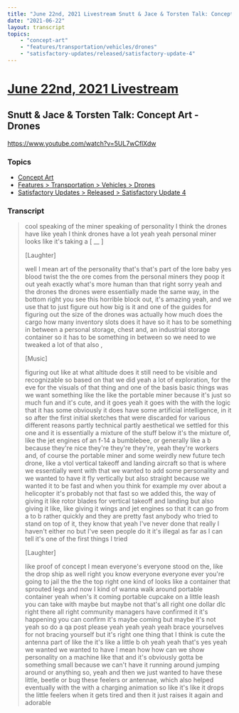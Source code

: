 ```yaml
---
title: "June 22nd, 2021 Livestream Snutt & Jace & Torsten Talk: Concept Art - Drones"
date: "2021-06-22"
layout: transcript
topics:
    - "concept-art"
    - "features/transportation/vehicles/drones"
    - "satisfactory-updates/released/satisfactory-update-4"
---
```

# [June 22nd, 2021 Livestream](../2021-06-22.md)
## Snutt & Jace & Torsten Talk: Concept Art - Drones
https://www.youtube.com/watch?v=5UL7wCflXdw

### Topics
* [Concept Art](../topics/concept-art.md)
* [Features > Transportation > Vehicles > Drones](../topics/features/transportation/vehicles/drones.md)
* [Satisfactory Updates > Released > Satisfactory Update 4](../topics/satisfactory-updates/released/satisfactory-update-4.md)

### Transcript

> cool speaking of the miner speaking of personality I think the drones have like yeah I think drones have a lot yeah yeah personal miner looks like it's taking a [ __ ]
>
> [Laughter]
>
> well I mean art of the personality that's that's part of the lore baby yes blood twist the the ore comes from the personal miners they poop it out yeah exactly what's more human than that right sorry yeah and the drones the drones were essentially made the same way, in the bottom right you see this horrible block out, it's amazing yeah, and we use that to just figure out how big is it and one of the guides for figuring out the size of the drones was actually how much does the cargo how many inventory slots does it have so it has to be something in between a personal storage, chest and, an industrial storage container so it has to be something in between so we need to we tweaked a lot of that also ,
>
> [Music]
>
> figuring out like at what altitude does it still need to be visible and recognizable so based on that we did yeah a lot of exploration, for the eve for the visuals of that thing and one of the basis basic things was we want something like the like the portable miner because it's just so much fun and it's cute, and it goes yeah it goes with the with the logic that it has some obviously it does have some artificial intelligence, in it so after the first initial sketches that were discarded for various different reasons partly technical partly aesthetical we settled for this one and it is essentially a mixture of the stuff below it's the mixture of, like the jet engines of an f-14 a bumblebee, or generally like a b because they're nice they're they're they're, yeah they're workers and, of course the portable miner and some weirdly new future tech drone, like a vtol vertical takeoff and landing aircraft so that is where we essentially went with that we wanted to add some personality and we wanted to have it fly vertically but also straight because we wanted it to be fast and when you think for example my over about a helicopter it's probably not that fast so we added this, the way of giving it like rotor blades for vertical takeoff and landing but also giving it like, like giving it wings and jet engines so that it can go from a to b rather quickly and they are pretty fast anybody who tried to stand on top of it, they know that yeah I've never done that really I haven't either no but I've seen people do it it's illegal as far as I can tell it's one of the first things I tried
>
> [Laughter]
>
> like proof of concept I mean everyone's everyone stood on the, like the drop ship as well right you know everyone everyone ever you're going to jail the the the top right one kind of looks like a container that sprouted legs and now I kind of wanna walk around portable container yeah when's it coming portable cupcake on a little leash you can take with maybe but maybe not that's all right one dollar dlc right there all right community managers have confirmed it it's happening you can confirm it's maybe coming but maybe it's not yeah so do a qa post please yeah yeah yeah yeah brace yourselves for not bracing yourself but it's right one thing that I think is cute the antenna part of like the it's like a little b oh yeah yeah that's yes yeah we wanted we wanted to have I mean how how can we show personality on a machine like that and it's obviously gotta be something small because we can't have it running around jumping around or anything so, yeah and then we just wanted to have these little, beetle or bug these feelers or antennae, which also helped eventually with the with a charging animation so like it's like it drops the little feelers when it gets tired and then it just raises it again and adorable
